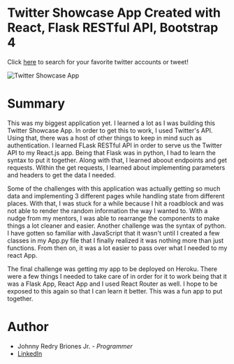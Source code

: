 # Twitter Showcase App Created with React, Flask RESTful API, Bootstrap 4

Click [here](https://flasktwittershowcaseapp.herokuapp.com/) to search for your favorite twitter accounts or tweet!

![Twitter Showcase App](./src/Images/TwitterHomePage.png)

# Summary

This was my biggest application yet. I learned a lot as I was building this Twitter Showcase App. In order to get this to work, I used Twitter's API. Using that, there was a host of other things to keep in mind such as authentication. I learned FLask RESTful API in order to serve us the Twitter API to my React.js app. Being that Flask was in python, I had to learn the syntax to put it together. Along with that, I learned aboout endpoints and get requests. Within the get requests, I learned about implementing parameters and headers to get the data I needed.

Some of the challenges with this application was actually getting so much data and implementing 3 different pages while handling state from different places. With that, I was stuck for a while because I hit a roadblock and was not able to render the random information the way I wanted to. With a nudge from my mentors, I was able to rearrange the components to make things a lot cleaner and easier. Another challenge was the syntax of python. I have gotten so familiar with JavaScript that it wasn't until I created a few classes in my App.py file that I finally realized it was nothing more than just functions. From then on, it was a lot easier to pass over what I needed to my react App.

The final challenge was getting my app to be deployed on Heroku. There were a few things I needed to take care of in order for it to work being that it was a Flask App, React App and I used React Router as well. I hope to be exposed to this again so that I can learn it better. This was a fun app to put together.  

# Author
* Johnny Redry Briones Jr. - *Programmer*
* [LinkedIn](https://www.linkedin.com/in/johnny-briones-b6068383/)